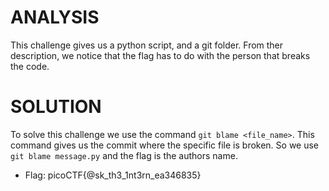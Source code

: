 # ANALYSIS
This challenge gives us a python script, and a git folder. From ther description, we notice that the flag has to do with the person that breaks the code.  
  

# SOLUTION
To solve this challenge we use the command `git blame <file_name>`. This command gives us the commit where the specific file is broken. So we use `git blame message.py` and the flag is the authors name.  
  

* Flag: picoCTF{@sk_th3_1nt3rn_ea346835}
